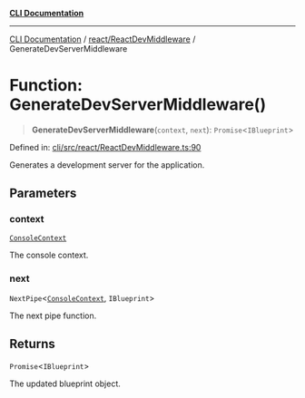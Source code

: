 [**CLI Documentation**](../../../README.md)

***

[CLI Documentation](../../../README.md) / [react/ReactDevMiddleware](../README.md) / GenerateDevServerMiddleware

# Function: GenerateDevServerMiddleware()

> **GenerateDevServerMiddleware**(`context`, `next`): `Promise`\<`IBlueprint`\>

Defined in: [cli/src/react/ReactDevMiddleware.ts:90](https://github.com/stonemjs/cli/blob/83156d7f07cad6e0545ad29ba32878fdd248ede2/src/react/ReactDevMiddleware.ts#L90)

Generates a development server for the application.

## Parameters

### context

[`ConsoleContext`](../../../declarations/interfaces/ConsoleContext.md)

The console context.

### next

`NextPipe`\<[`ConsoleContext`](../../../declarations/interfaces/ConsoleContext.md), `IBlueprint`\>

The next pipe function.

## Returns

`Promise`\<`IBlueprint`\>

The updated blueprint object.
